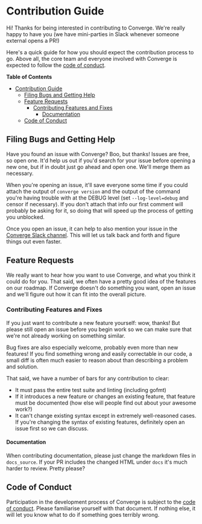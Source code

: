 # Contribution Guide

Hi! Thanks for being interested in contributing to Converge. We're really happy
to have you (we have mini-parties in Slack whenever someone external opens a
PR!)

Here's a quick guide for how you should expect the contribution process to go.
Above all, the core team and everyone involved with Converge is expected to
follow the [code of conduct](CODE_OF_CONDUCT.md).

<!-- markdown-toc start - Don't edit this section. Run M-x markdown-toc-generate-toc again -->
**Table of Contents**

- [Contribution Guide](#contribution-guide)
    - [Filing Bugs and Getting Help](#filing-bugs-and-getting-help)
    - [Feature Requests](#feature-requests)
        - [Contributing Features and Fixes](#contributing-features-and-fixes)
            - [Documentation](#documentation)
    - [Code of Conduct](#code-of-conduct)

<!-- markdown-toc end -->

## Filing Bugs and Getting Help

Have you found an issue with Converge? Boo, but thanks! Issues are free, so open
one. It'd help us out if you'd search for your issue before opening a new one,
but if in doubt just go ahead and open one. We'll merge them as necessary.

When you're opening an issue, it'll save everyone some time if you could attach
the output of `converge version` and the output of the command you're having
trouble with at the DEBUG level (set `--log-level=debug` and censor if
necessary). If you don't attach that info our first comment will probably be
asking for it, so doing that will speed up the process of getting you unblocked.

Once you open an issue, it can help to also mention your issue in
the [Converge Slack channel](http://converge-slack.aster.is). This will let us
talk back and forth and figure things out even faster.

## Feature Requests

We really want to hear how you want to use Converge, and what you think it could
do for you. That said, we often have a pretty good idea of the features on our
roadmap. If Converge doesn't do something you want, open an issue and we'll
figure out how it can fit into the overall picture.

### Contributing Features and Fixes

If you just want to contribute a new feature yourself: wow, thanks! But please
still open an issue before you begin work so we can make sure that we're not
already working on something similar.

Bug fixes are also especially welcome, probably even more than new features! If
you find something wrong and easily correctable in our code, a small diff is
often much easier to reason about than describing a problem and solution.

That said, we have a number of bars for any contribution to clear:

- It must pass the entire test suite and linting (including gofmt)
- If it introduces a new feature or changes an existing feature, that feature
  must be documented (how else will people find out about your awesome work?)
- It can't change existing syntax except in extremely well-reasoned cases. If
  you're changing the syntax of existing features, definitely open an issue
  first so we can discuss.

#### Documentation

When contributing documentation, please just change the markdown files in
`docs_source`. If your PR includes the changed HTML under `docs` it's much
harder to review. Pretty please?

## Code of Conduct

Participation in the development process of Converge is subject to
the [code of conduct](CODE_OF_CONDUCT.md). Please familiarise yourself with that
document. If nothing else, it will let you know what to do if something goes
terribly wrong.
